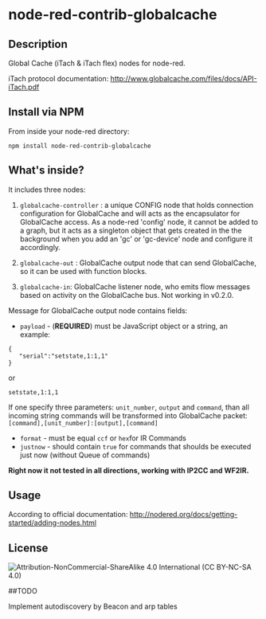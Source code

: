 node-red-contrib-globalcache
==========================
## Description
Global Cache (iTach & iTach flex) nodes for node-red.

iTach protocol documentation: http://www.globalcache.com/files/docs/API-iTach.pdf

## Install via NPM

From inside your node-red directory:
```
npm install node-red-contrib-globalcache
```

## What's inside?
It includes three nodes:

1. ```globalcache-controller``` : a unique CONFIG node that holds connection configuration for GlobalCache and will acts as the encapsulator for GlobalCache access. As a node-red 'config' node, it cannot be added to a graph, but it acts as a singleton object that gets created in the the background when you add an 'gc' or 'gc-device' node and configure it accordingly.

2. ```globalcache-out``` : GlobalCache output node that can send GlobalCache, so it can be used with function blocks.

3. ```globalcache-in```: GlobalCache listener node, who emits flow messages based on activity on the GlobalCache bus. Not working in v0.2.0.

Message for GlobalCache output node contains fields:

- ```payload``` - (**REQUIRED**) must be JavaScript object or a string, an example:
```
{  
   "serial":"setstate,1:1,1"
}
```
or
```
setstate,1:1,1
```
If one specify three parameters: ```unit_number```, ```output``` and ```command```, than all incoming string commands will be transformed into GlobalCache packet: ```[command],[unit_number]:[output],[command]```

- ```format``` - must be equal ```ccf``` or ```hex```for IR Commands 
- ```justnow``` - should contain ```true``` for commands that shoulds be executed just now (without Queue of commands)

**Right now it not tested in all directions, working with IP2CC and WF2IR.**
 
## Usage

According to official documentation: http://nodered.org/docs/getting-started/adding-nodes.html
 
## License

![Attribution-NonCommercial-ShareAlike 4.0 International (CC BY-NC-SA 4.0)](https://licensebuttons.net/l/by-nc-sa/4.0/88x31.png "CC BY-NC-SA 4.0")

##TODO

Implement autodiscovery by Beacon and arp tables
